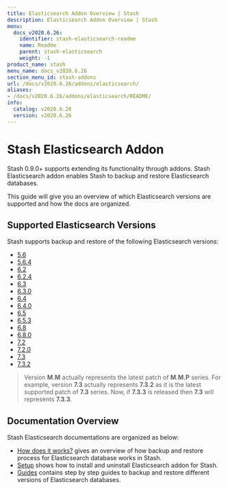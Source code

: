 ```yaml
---
title: Elasticsearch Addon Overview | Stash
description: Elasticsearch Addon Overview | Stash
menu:
  docs_v2020.6.26:
    identifier: stash-elasticsearch-readme
    name: Readme
    parent: stash-elasticsearch
    weight: -1
product_name: stash
menu_name: docs_v2020.6.26
section_menu_id: stash-addons
url: /docs/v2020.6.26/addons/elasticsearch/
aliases:
- /docs/v2020.6.26/addons/elasticsearch/README/
info:
  catalog: v2020.6.26
  version: v2020.6.26
---
```


# Stash Elasticsearch Addon

Stash 0.9.0+ supports extending its functionality through addons. Stash Elasticsearch addon enables Stash to backup and restore Elasticsearch databases.

This guide will give you an overview of which Elasticsearch versions are supported and how the docs are organized.

## Supported Elasticsearch Versions

Stash supports backup and restore of the following Elasticsearch versions:

- [5.6](/docs/v2020.6.26/addons/elasticsearch/guides/5.6/elasticsearch)
- [5.6.4](/docs/v2020.6.26/addons/elasticsearch/guides/5.6.4/elasticsearch)
- [6.2](/docs/v2020.6.26/addons/elasticsearch/guides/6.2/elasticsearch)
- [6.2.4](/docs/v2020.6.26/addons/elasticsearch/guides/6.2.4/elasticsearch)
- [6.3](/docs/v2020.6.26/addons/elasticsearch/guides/6.3/elasticsearch)
- [6.3.0](/docs/v2020.6.26/addons/elasticsearch/guides/6.3.0/elasticsearch)
- [6.4](/docs/v2020.6.26/addons/elasticsearch/guides/6.4/elasticsearch)
- [6.4.0](/docs/v2020.6.26/addons/elasticsearch/guides/6.4.0/elasticsearch)
- [6.5](/docs/v2020.6.26/addons/elasticsearch/guides/6.5/elasticsearch)
- [6.5.3](/docs/v2020.6.26/addons/elasticsearch/guides/6.5.3/elasticsearch)
- [6.8](/docs/v2020.6.26/addons/elasticsearch/guides/6.8/elasticsearch)
- [6.8.0](/docs/v2020.6.26/addons/elasticsearch/guides/6.8.0/elasticsearch)
- [7.2](/docs/v2020.6.26/addons/elasticsearch/guides/7.2/elasticsearch)
- [7.2.0](/docs/v2020.6.26/addons/elasticsearch/guides/7.2.0/elasticsearch)
- [7.3](/docs/v2020.6.26/addons/elasticsearch/guides/7.3/elasticsearch)
- [7.3.2](/docs/v2020.6.26/addons/elasticsearch/guides/7.3.2/elasticsearch)

>Version **M.M** actually represents the latest patch of **M.M.P** series. For example, version **7.3** actually represents **7.3.2** as it is the latest supported patch of **7.3** series. Now, if **7.3.3** is released then **7.3** will represents **7.3.3**.

## Documentation Overview

Stash Elasticsearch documentations are organized as below:

- [How does it works?](/docs/v2020.6.26/addons/elasticsearch/overview) gives an overview of how backup and restore process for Elasticsearch database works in Stash.
- [Setup](/docs/v2020.6.26/addons/elasticsearch/setup/install) shows how to install and uninstall Elasticsearch addon for Stash.
- [Guides](/docs/v2020.6.26/addons/elasticsearch/guides/6.5/elasticsearch) contains step by step guides to backup and restore different versions of Elasticsearch databases.
